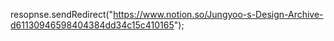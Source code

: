 resopnse.sendRedirect("https://www.notion.so/Jungyoo-s-Design-Archive-d61130946598404384dd34c15c410165");
